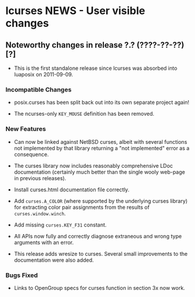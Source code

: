 # lcurses NEWS - User visible changes

## Noteworthy changes in release ?.? (????-??-??) [?]

  - This is the first standalone release since lcurses was absorbed into
    luaposix on 2011-09-09.

### Incompatible Changes

  - posix.curses has been split back out into its own separate
    project again!

  - The ncurses-only `KEY_MOUSE` definition has been removed.

### New Features

  - Can now be linked against NetBSD curses, albeit with several functions
    not implemented by that library returning a "not implemented" error as
    a consequence.

  - The curses library now includes reasonably comprehensive LDoc
    documentation (certainly much better than the single wooly web-page in
    previous releases).

  - Install curses.html documentation file correctly.

  - Add `curses.A_COLOR` (where supported by the underlying curses library) for
    extracting color pair assignments from the results of `curses.window.winch`.

  - Add missing `curses.KEY_F31` constant.

  - All APIs now fully and correctly diagnose extraneous and wrong type
    arguments with an error.

  - This release adds wresize to curses.  Several small improvements
    to the documentation were also added.

### Bugs Fixed

  - Links to OpenGroup specs for curses function in section 3x now work.
